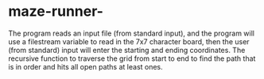 # maze-runner-
The program reads an input file (from standard input), and the program will use a filestream variable to read in the 7x7 character board, then the user (from standard) input will enter the starting and ending coordinates. The recursive function to traverse the grid from start to end to find the path that is in order and hits all open paths at least ones. 
